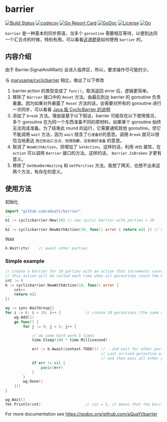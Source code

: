 # barrier

[![Build Status](https://travis-ci.org/aQuaYi/barrier.svg?branch=master)](https://travis-ci.org/aQuaYi/barrier)
[![codecov](https://codecov.io/gh/aQuaYi/barrier/branch/master/graph/badge.svg)](https://codecov.io/gh/aQuaYi/barrier)
[![Go Report Card](https://goreportcard.com/badge/github.com/aQuaYi/barrier)](https://goreportcard.com/report/github.com/aQuaYi/barrier)
[![GoDoc](https://godoc.org/github.com/aQuaYi/barrier?status.svg)](https://godoc.org/github.com/aQuaYi/barrier)
[![License](https://img.shields.io/github/license/mashape/apistatus.svg?maxAge=2592000)](LICENSE)
[![Go](https://img.shields.io/badge/Go-1.13+-blue.svg)](https://golang.google.cn)

`barrier` 是一种基本的同步原语，当多个 `goroutine` 需要相互等待，以便到达同一个汇合点的时候，特别有用。可以看看[这道题](https://colobu.com/2019/07/23/concurrent-problem-h2o-factory/)是如何使用 `barrier` 的。

## 内容介绍

<!-- TODO: 修改一下 -->

由于 Barrier.SignalAndWait() 会进入临界区，所以，要求操作尽可能的少。

与 [marusama/cyclicbarrier](https://github.com/marusama/cyclicbarrier) 相比，做出了以下修改

1. barrier.action 的类型变成了 `func()`，取消返回 error 后，逻辑更简单。
2. 移除了 `Barrier` 接口中的 `Reset` 方法。由最后到达 barrier 的 goroutine 负责重置。因为如果对外暴露了 `Reset` 方法的话，会需要对所有的 goroutine 进行一次同步，可以看看 [Java 版 CyclicBarrier 的说明](https://docs.oracle.com/javase/9/docs/api/java/util/concurrent/CyclicBarrier.html#reset--)
3. 添加了 `break` 方法。理由是基于以下假设，barrier 可能存在以下使用情况，多个 goroutine 在为同一个东西准备不同的原材料，如果某个 goroutine 始终无法完成准备。为了结束此 round 的运行，它需要通知其他 goroutine。但它不能调用 `wait` 方法，因为 `wait` 隐含了`已准备好`的意思。调用 `Break` 就可以很恰当地表达 `我已到达汇合点，但很抱歉，没有做好准备` 的意思。
4. 取消了 `NewWithAction`，但增加了 `SetAction`。这样的话，利用 `闭包` 属性，在 `action` 可以调用 `Barrier` 接口的方法。这样的话， `Barrier.IsBroken` 才更有意义。
5. 移除了 `GetNumberWaiting` 和 `GetParities` 方法。我想了两天，也想不出来这两个方法，有存在的意义。

## 使用方法

初始化

```go
import "github.com/aQuaYi/barrier"
...
b1 := cyclicbarrier.New(10) // new cyclic barrier with parties = 10
...
b2 := cyclicbarrier.NewWithAction(10, func() error { return nil }) // new cyclic barrier with parties = 10 and with defined barrier action
```

Wait

```go
b.Wait(ctx)    // await other parties
```

### Simple example

```go
// create a barrier for 10 parties with an action that increments counter
// this action will be called each time when all goroutines reach the barrier
cnt := 0
b := cyclicbarrier.NewWithAction(10, func() error {
    cnt++
    return nil
})

wg := sync.WaitGroup{}
for i := 0; i < 10; i++ {           // create 10 goroutines (the same count as barrier parties)
    wg.Add(1)
    go func() {
        for j := 0; j < 5; j++ {

            // do some hard work 5 times
            time.Sleep(100 * time.Millisecond)

            err := b.Await(context.TODO()) // ..and wait for other parties on the barrier.
                                           // Last arrived goroutine will do the barrier action
                                           // and then pass all other goroutines to the next round
            if err != nil {
                panic(err)
            }
        }
        wg.Done()
    }()
}

wg.Wait()
fmt.Println(cnt)                    // cnt = 5, it means that the barrier was passed 5 times
```

For more documentation see <https://godoc.org/github.com/aQuaYi/barrier>
